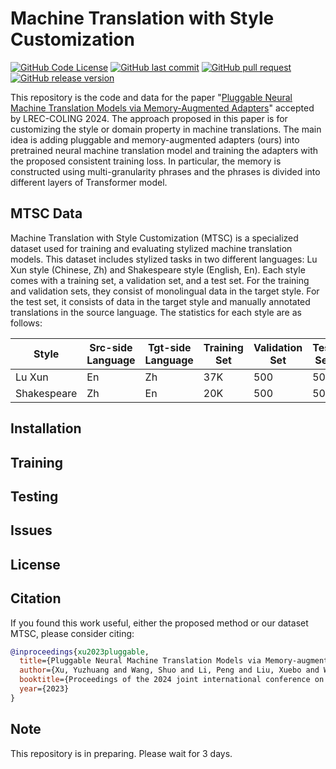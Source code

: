 # Machine Translation with Style Customization

[![GitHub Code License](https://img.shields.io/github/license/xuyuzhuang11/StyleMT)](LICENSE)
[![GitHub last commit](https://img.shields.io/github/last-commit/xuyuzhuang11/StyleMT)](https://github.com/xuyuzhuang11/StyleMT/commits/main)
[![GitHub pull request](https://img.shields.io/badge/PRs-welcome-blue)](https://github.com/xuyuzhuang11/StyleMT/pulls)
[![GitHub release version](https://img.shields.io/github/v/release/xuyuzhuang11/StyleMT)](https://github.com/xuyuzhuang11/StyleMT)

This repository is the code and data for the paper "[Pluggable Neural Machine Translation Models via Memory-Augmented Adapters](https://arxiv.org/abs/2307.06029)" accepted by LREC-COLING 2024. The approach proposed in this paper is for customizing the style or domain property in machine translations. The main idea is adding pluggable and memory-augmented adapters (ours) into pretrained neural machine translation model and training the adapters with the proposed consistent training loss. In particular, the memory is constructed using multi-granularity phrases and the phrases is divided into different layers of Transformer model.

## MTSC Data

Machine Translation with Style Customization (MTSC) is a specialized dataset used for training and evaluating stylized machine translation models. This dataset includes stylized tasks in two different languages: Lu Xun style (Chinese, Zh) and Shakespeare style (English, En). Each style comes with a training set, a validation set, and a test set. For the training and validation sets, they consist of monolingual data in the target style. For the test set, it consists of data in the target style and manually annotated translations in the source language. The statistics for each style are as follows:

| Style | Src-side Language | Tgt-side Language | Training Set | Validation Set | Test Set |
| ----- | ----------------- | ----------------- | ------------ | -------------- | ------- |
| Lu Xun | En | Zh | 37K | 500 | 500 |
| Shakespeare | Zh | En | 20K | 500 | 500 |



## Installation

## Training

## Testing

## Issues

## License

## Citation

If you found this work useful, either the proposed method or our dataset MTSC, please consider citing:

```bibtex
@inproceedings{xu2023pluggable,
  title={Pluggable Neural Machine Translation Models via Memory-augmented Adapters},
  author={Xu, Yuzhuang and Wang, Shuo and Li, Peng and Liu, Xuebo and Wang, Xiaolong and Liu, Weidong and Liu, Yang},
  booktitle={Proceedings of the 2024 joint international conference on computational linguistics, language resources and evaluation},
  year={2023}
}
```

## Note

This repository is in preparing. Please wait for 3 days.